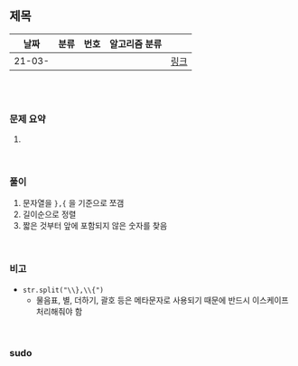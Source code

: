 ## 제목

| 날짜   | 분류 | 번호 | 알고리즘 분류 |                                          |
| ------ | ---- | ---- | ------------- | ---------------------------------------- |
| 21-03- |     |      |               | [링크](https://www.acmicpc.net/problem/) |


<br/><br/>

### 문제 요약 

1. 


<br/>

### 풀이

1. 문자열을 ```},{``` 을 기준으로 쪼갬
2. 길이순으로 정렬
3. 짧은 것부터 앞에 포함되지 않은 숫자를 찾음 


<br/>

### 비고

- ```str.split("\\},\\{")```
   - 물음표, 별, 더하기, 괄호 등은 메타문자로 사용되기 때문에 반드시 이스케이프 처리해줘야 함


<br/>

### sudo

```java

```